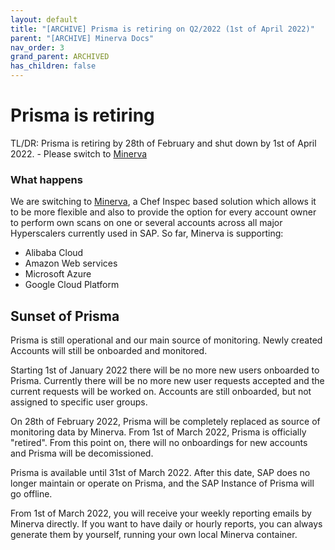 ```yaml
---
layout: default
title: "[ARCHIVE] Prisma is retiring on Q2/2022 (1st of April 2022)"
parent: "[ARCHIVE] Minerva Docs"
nav_order: 3
grand_parent: ARCHIVED
has_children: false
---
```


# Prisma is retiring

TL/DR: Prisma is retiring by 28th of February and shut down by 1st of April 2022. - Please switch to [Minerva](minerva.md)

### What happens

We are switching to [Minerva](minerva.md), a Chef Inspec based solution which allows it to be more flexible and also to provide the option for every account owner to perform own scans on one or several accounts across all major Hyperscalers currently used in SAP.
So far, Minerva is supporting: 

- Alibaba Cloud
- Amazon Web services
- Microsoft Azure
- Google Cloud Platform

## Sunset of Prisma

Prisma is still operational and our main source of monitoring. Newly created Accounts will still be onboarded and monitored. 

Starting 1st of January 2022 there will be no more new users onboarded to Prisma. Currently there will be no more new user requests accepted and the current requests will be worked on. Accounts are still onboarded, but not assigned to specific user groups.

On 28th of February 2022, Prisma will be completely replaced as source of monitoring data by Minerva. From 1st of March 2022, Prisma is officially "retired". From this point on, there will no onboardings for new accounts and Prisma will be decomissioned.

Prisma is available until 31st of March 2022. After this date, SAP does no longer maintain or operate on Prisma, and the SAP Instance of Prisma will go offline.

From 1st of March 2022, you will receive your weekly reporting emails by Minerva directly. If you want to have daily or hourly reports, you can always generate them by yourself, running your own local Minerva container.
